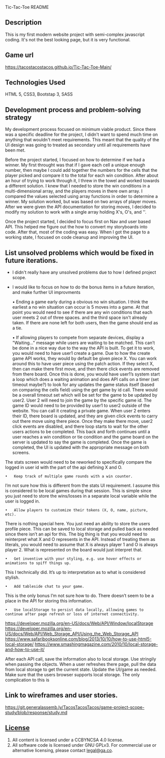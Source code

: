 Tic-Tac-Toe README

## Description
This is my first modern website project with semi-complex javascript coding.  It's not the best looking page, but it is very functional.

## Game url
https://tacostacostacos.github.io/Tic-Tac-Toe-Main/

## Technologies Used
HTML 5, CSS3, Bootstap 3, SASS

## Development process and problem-solving strategy
My development process focused on minimum viable product.  Since there was a specific deadline for the project, I didn't want to spend much time on anything that wouldn't meet requirements.  This meant that the quality of the UI design was going to treated as secondary until all requirements have been met.

Before the project started, I focused on how to determine if we had a winner.  My first throught was that if I gave each cell a unique enough number, then maybe I could add together the numbers for the cells that the player picked and compare it to the total for each win condition.  After about an hour of trying to work through it, I threw in the towel and worked towards a different solution.  I knew that I needed to store the win conditions in a multi-dimensional array, and the players moves in there own array.  I compared the values selected using array functions in order to determine a winner.  My solution worked, but was based on two arrays of player moves.  After we were given the API documentation for storing moves, I decided to modify my solution to work with a single array holding X's, O's, and ''.

Once the project started, I decided to focus first on Nav and user based API.  This helped me figure out the how to convert my storyboards into code.  After that, most of the coding was easy. When I got the page to a working state, I focused on code cleanup and improving the UI.

## List unsolved problems which would be fixed in future iterations.
- I didn't really have any unsolved problems due to how I defined project scope.
- I would like to focus on how to do the bonus items in a future iteration, and make further UI improvments

	•	Ending a game early during a obvious no win situation.
I think the earliest a no win situation can occur is 5 moves into a game.  At that point you would need to see if there are any win conditions that each user meets 2 out of three spaces. and the third space isn't already taken.  If there are none left for both users, then the game should end as a tie.

	•	If allowing players to compete from separate devices, display a "Waiting..." message while users are waiting to be matched.
This can’t be done in a nice way due to the way the API is built.  To get it to work, you would need to have user1 create a game.  Due to how the create game API works, they would by default be given piece X.  You can work around this to have user piece using the patch action.  If they select X, then can make there first move, and then there click events are removed from there board.  Once this is done, you would have user1’s system start a loop which does a waiting animation and does API calls on a timer (set timeout maybe?) to look for any updates the game status itself (based on comparing the cells field) using the get game by id call.  There would be a overall timeout set which will be set for the game to be updated by user2.  User 2 will need to join the game by the specific game id.  The game ID would need to be provided by user1 to user2 outside of the website.  You can call it creating a private game.  When user 2 enters their ID, there board is updated, and they are given click  events to carry out there move using there piece.  Once they make there move, user2 click events are disabled, and there loop starts to wait for the other users actions to be completed.  This back and forth continues until a user reaches a win condition or tie condition and the game board on the server is updated to say the game is completed.  Once the game is completed, the UI is updated with the appropriate message on both screens.

The stats screen would need to be reworked to specifically compare the logged in user id with the part of the api defining X and O.

	•	Keep track of multiple game rounds with a win counter.
I’m not sure how this is different from the stats UI requirement.  I assume this is considered to be local games during that session.  This is simple since you just need to store the wins/losses in a separate local variable while the user is logged in.

	•	Allow players to customize their tokens (X, O, name, picture, etc).
There is nothing special here.  You just need an ability to store the users profile piece.  This can be saved to local storage and pulled back as needed since there isn’t an api for this.  The big thing is that you would need to reinterpret what X and O represents in the API.  Instead of treating them as literals, you would need to assume that X is always player 1 and O is always player 2.  What is represented on the board would just interpret that.

	•	Get inventive with your styling, e.g. use hover effects or animations to spiff things up.
This I technically did.  It’s up to interpretation as to what is considered stylish.

	•	Add tableside chat to your game.
This is the only bonus I’m not sure how to do.  There doesn’t seem to be a place in the API for storing this information.

	•	Use localStorage to persist data locally, allowing games to continue after page refresh or loss of internet connectivity.
https://developer.mozilla.org/en-US/docs/Web/API/Window/localStorage
https://developer.mozilla.org/en-US/docs/Web/API/Web_Storage_API/Using_the_Web_Storage_API
https://www.safaribooksonline.com/blog/2013/10/10/how-to-use-html5-local-storage/
https://www.smashingmagazine.com/2010/10/local-storage-and-how-to-use-it/

After each API call, save the information also to local storage.  Use stringily when passing the objects.
When a user refreshes there page, pull the data from local storage to get the current state.  Update the UI/game as needed.  Make sure that the users browser supports local storage.  The only complication to this is

## Link to wireframes and user stories.
https://git.generalassemb.ly/TacosTacosTacos/game-project-scope-study/blob/response/study.md

## [License](LICENSE)

1.  All content is licensed under a CC­BY­NC­SA 4.0 license.
1.  All software code is licensed under GNU GPLv3. For commercial use or
    alternative licensing, please contact legal@ga.co.
